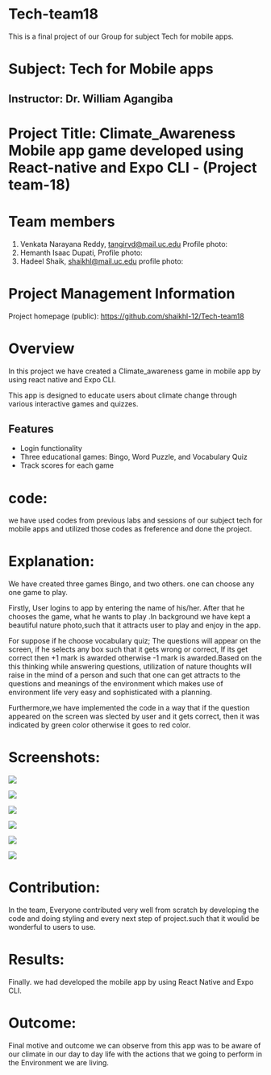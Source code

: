 # Tech-team18
This is a final project of our Group for subject Tech for mobile apps.

# Subject: Tech for Mobile apps

## Instructor: Dr. William Agangiba

# Project Title: Climate_Awareness Mobile app game developed using React-native and Expo CLI - (Project team-18)

# Team members
1. Venkata Narayana Reddy, tangirvd@mail.uc.edu
   Profile photo:
3. Hemanth Isaac Dupati,
   Profile photo:
5. Hadeel Shaik, shaikhl@mail.uc.edu
   profile photo:


# Project Management Information

Project homepage (public): <https://github.com/shaikhl-12/Tech-team18>


# Overview
In this project we have created a Climate_awareness game in mobile app by using react native and Expo CLI.

This app is designed to educate users about climate change through various interactive games and quizzes.

## Features

- Login functionality
- Three educational games: Bingo, Word Puzzle, and Vocabulary Quiz
- Track scores for each game


# code: 
we have used codes from previous labs and sessions of our subject tech for mobile apps and utilized those codes as freference and done the project.


# Explanation:

We have created three games Bingo, and two others. one can choose any one game to play.

Firstly, User logins to app by entering the name of his/her. After that he chooses the game, what he wants to play .In background we have kept a beautiful nature photo,such that it attracts user to play and enjoy in the app.

For suppose if he choose vocabulary quiz; The questions will appear on the screen, if he selects any box such that it gets wrong or correct, If its get correct then +1 mark is awarded otherwise -1 mark is awarded.Based on the this thinking while answering questions, utilization of nature thoughts will raise in the mind of a person and such that one can get attracts to the questions and meanings of the environment which makes use of environment life very easy and sophisticated with a planning.

Furthermore,we have implemented the code in a way that if the question appeared on the screen was slected by user and it gets correct, then it was indicated by green color otherwise it goes to red color.

# Screenshots:
![](images/1.png)


![](images/2.png)


![](images/3.png)


![](images/4.png)


![](images/5.png)


![](images/6.png)


# Contribution:
In the team, Everyone contributed very well from scratch by developing the code and doing styling and every next step of project.such that it woulid be wonderful to users to use.


# Results:
Finally. we had developed the mobile app by using React Native and Expo CLI.

# Outcome:
Final motive and outcome we can observe from this app was to be aware of our climate in our day to day life with the actions that we going to perform in the Environment we are living.

